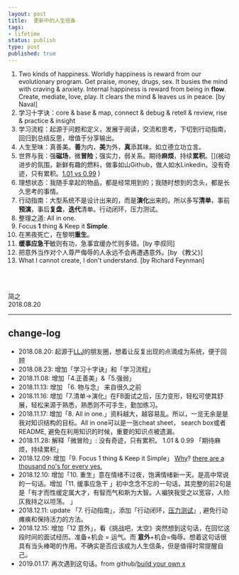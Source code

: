 ```yaml
--- 
layout: post
title:  更新中的人生信条
tags: 
- lifetime
status: publish
type: post
published: true
---
```




1. Two kinds of happiness. Worldly happiness is reward from our evolutionary program. Get praise, money, drugs, sex. It busies the mind with craving & anxiety. Internal happiness is reward from being in **flow**. Create, mediate, love, play. It clears the mind & leaves us in peace.   [by Naval] 
2. 学习十字诀：core & base & map, connect & debug & retell & review, rise & practice & insight
3. 学习流程：起源于问题和定义，发展于阅读，交流和思考，下切到行动指南，回归到总结反思，增值于分享输出。
4. 人生至味：真善美。**善**为内，**美**为外，**真**添其味。如立德立功立言。
5. 世界与我：强**磁场**，微**冒险**；强实力，弱关系。期待**麻烦**，持续**累积**。[](被动进步的氛围，新鲜有趣的燃料，做事如山Github，做人如水Linkedin。没有奇迹，只有累积。[1.01 vs 0.99](https://i.imgur.com/Kb6UQ5A.jpg) )<span style="color:white;">!</span> 
6. 理想状态：我随手拿起的物品，都是经常用到的；我随时想到的念头，都是长久思考的事情。
7. 行动指南：大型系统不是设计出来的，而是**演化**出来的。所以多写**清单**，事前**预演**，事后**复盘**，**迭代**清单。行动闭环，压力测试。
8. 整理之道: All in one.
9. Focus **1** thing & Keep it **Simple**.
10. 在黑夜死亡，在黎明**重生**。
11. **缓事应急干**敏则有功，急事宜缓办忙则多错。[by 李叔同]
12. 把意外当作对个人尊严侮辱的人永远不会再遭遇意外。[by 《教父》]
13. What I cannot create, I don't understand. [by Richard Feynman]

<br>
<br>

简之           
2018.08.20  


------
## change-log
-  2018.08.20: 起源于[LLJ](https://i.imgur.com/e6DTNnB.jpg)的朋友圈，想着让反复出现的点滴成为系统，便于回顾
-  2018.08.23: 增加「学习十字诀」和「学习流程」
-  2018.11.08: 增加「4.正善美」&「5.强弱」
-  2018.11.13: 增加 「6. 物与念」 来自很久之前
-  2018.11.16: 增加「7.清单->演化」在FB面试之后，压力变形，轻松可使其舒展，轻松来源于熟悉，熟悉则不可手生，勤加练习。
-  2018.11.17: 增加「8. All in one.」资料越大，越容易乱。所以，一览无余是是我对知识结构的目标。All in one可以是一张cheat sheet， search box或者README, 避免在利用知识的时候，重要的知识点被遗漏。
-  2018.11.28: 解释「微冒险」: 没有奇迹，只有累积。 1.01 & 0.99 「期待麻烦，持续累积」
-  2018.12.09: 增加「9. Focus 1 thing & Keep it Simple」 [Why](https://medium.com/the-mission/the-power-of-doing-only-one-thing-c58c11ddfce4)?  [there are a thousand no's for every yes.](https://www.youtube.com/watch?v=kyQfye4vAQ8)
-  2018.12.10: 增加「10. 重生」意在情绪不过夜，饱满情绪新一天。是高中常说的一句话。增加「11. 缓事应急干 」初中念念不忘的一句话，其完整的前2句是是「有才而性缓定属大才，有智而气和斯为大智。人褊狭我受之以宽容，人险仄我持之以坦荡。 」
-  2018.12.11: update 「7. 行动指南」，添加「行动闭环，[压力测试](https://mp.weixin.qq.com/s?__biz=MzA3MzM0MjUyMQ==&mid=2652149581&idx=1&sn=375d83f78448d8b987d5aa720d0401ae&chksm=84f0bc1bb387350d96e5bc0621f3f3bdf005869da49812ad1360e28e2fa26516248bb3b375a3&scene=21#wechat_redirect)」, 避免行动瘫痪和保持活力的方法。
-  2018.12.15: 增加「12 意外」，看《挑战吧，太空》突然想到这句话，在回忆这段时间的面试经历。准备+机会 = 运气。而 **意外**+机会=侮辱。想着这句话很具有当头棒喝的作用。不确实是否应该成为人生信条，但是值得时常提醒自己。
-  2019.01.17:  再次遇到这句话。from github/[build your own x](https://github.com/danistefanovic/build-your-own-x)

 